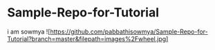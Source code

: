 # Sample-Repo-for-Tutorial
i am sowmya
![https://github.com/pabbathisowmya/Sample-Repo-for-Tutorial?branch=master&filepath=images%2Fwheel.jpg]